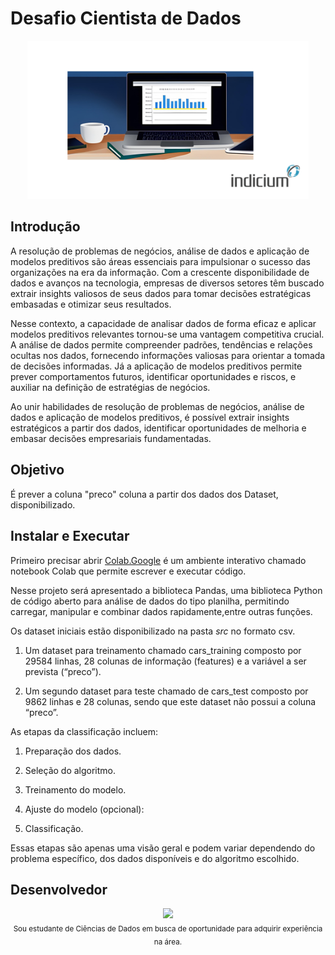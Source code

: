 # Desafio Cientista de Dados

<div align="center">
  <img src="asset/capa_github.png" width="450"/>
  
</div>

## Introdução 
A resolução de problemas de negócios, análise de dados e aplicação de modelos preditivos são áreas essenciais para impulsionar o sucesso das organizações na era da informação. Com a crescente disponibilidade de dados e avanços na tecnologia, empresas de diversos setores têm buscado extrair insights valiosos de seus dados para tomar decisões estratégicas embasadas e otimizar seus resultados.

Nesse contexto, a capacidade de analisar dados de forma eficaz e aplicar modelos preditivos relevantes tornou-se uma vantagem competitiva crucial. A análise de dados permite compreender padrões, tendências e relações ocultas nos dados, fornecendo informações valiosas para orientar a tomada de decisões informadas. Já a aplicação de modelos preditivos permite prever comportamentos futuros, identificar oportunidades e riscos, e auxiliar na definição de estratégias de negócios.

Ao unir habilidades de resolução de problemas de negócios, análise de dados e aplicação de modelos preditivos, é possível extrair insights estratégicos a partir dos dados, identificar oportunidades de melhoria e embasar decisões empresariais fundamentadas.

## Objetivo

É prever a coluna "preco" coluna a partir dos dados dos Dataset, disponibilizado. 


## Instalar e Executar

Primeiro precisar abrir [Colab.Google](https://colab.research.google.com/) é um ambiente interativo chamado notebook Colab que permite escrever e executar código.

Nesse projeto será apresentado a biblioteca Pandas, uma biblioteca Python de código aberto para análise de dados do tipo planilha, permitindo carregar, manipular e combinar dados rapidamente,entre outras funções. 

Os dataset iniciais estão disponibilizado na pasta *src* no formato csv. 

1. Um dataset para treinamento chamado cars_training composto por 29584 linhas, 28 colunas de informação (features) e a variável a ser prevista (“preco”). 

2. Um segundo dataset para teste chamado de cars_test composto por  9862 linhas e 28 colunas, sendo que este dataset não possui a coluna “preco”. 



As etapas da classificação incluem:

1. Preparação dos dados.

2. Seleção do algoritmo.

3. Treinamento do modelo.

4. Ajuste do modelo (opcional): 

5. Classificação.

Essas etapas são apenas uma visão geral e podem variar dependendo do problema específico, dos dados disponíveis e do algoritmo escolhido. 
## Desenvolvedor
<div style="text-align: center;">
<img src="https://avatars.githubusercontent.com/u/88354075?v=4"  width=115><br><sub><div align="center"></div> Sou estudante de Ciências de Dados em busca de oportunidade para adquirir experiência na área.  </sub></div>

